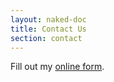 ```yaml
---
layout: naked-doc
title: Contact Us
section: contact
---
```


<!-- wufoo form "Contact PalletOps" -->

<div id="wufoo-z7x3p9">
Fill out my <a href="http://palletops.wufoo.com/forms/z7x3p9">online form</a>.
</div>
<script type="text/javascript">var z7x3p9;(function(d, t) {
var s = d.createElement(t), options = {
'userName':'palletops', 
'formHash':'z7x3p9', 
'autoResize':true,
'height':'817',
'async':true,
'header':'show'};
s.src = ('https:' == d.location.protocol ? 'https://' : 'http://') + 'wufoo.com/scripts/embed/form.js';
s.onload = s.onreadystatechange = function() {
var rs = this.readyState; if (rs) if (rs != 'complete') if (rs != 'loaded') return;
try { z7x3p9 = new WufooForm();z7x3p9.initialize(options);z7x3p9.display(); } catch (e) {}};
var scr = d.getElementsByTagName(t)[0], par = scr.parentNode; par.insertBefore(s, scr);
})(document, 'script');</script>

<!-- end wufoo form -->
